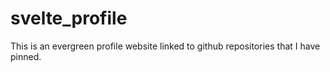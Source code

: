 # svelte_profile
This is an evergreen profile website linked to github repositories that I have pinned.
